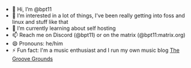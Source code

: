 - 👋 Hi, I’m @bpt11
- 👀 I’m interested in a lot of things, I've been really getting into foss and linux and stuff like that
- 🌱 I’m currently learning about self hosting
- 📫 Reach me on Discord (@bpt11) or on the matrix (@bpt11:matrix.org)
- 😄 Pronouns: he/him
- ⚡ Fun fact: I'm a music enthusiast and I run my own music blog <a href="https://thegroovegrounds.com">The Groove Grounds</a>

<!---
bpt11/bpt11 is a ✨ special ✨ repository because its `README.md` (this file) appears on your GitHub profile.
You can click the Preview link to take a look at your changes.
--->

